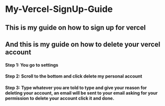 # My-Vercel-SignUp-Guide
## This is my guide on how to sign up for vercel

## And this is my guide on how to delete your vercel account
#### Step 1: You go to settings
#### Step 2: Scroll to the bottom and click delete my personal account
#### Step 3: Type whatever you are told to type and give your reason for deleting your account, an email will be sent to your email asking for your permission to delete your account click it and done.
